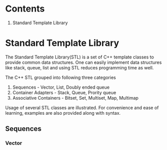 # Contents
1. Standard Template Library

# Standard Template Library
The Standard Template Library(STL) is a set of C++ template classes to provide common data structures. One can easily implement data structures like stack, queue, list and using STL reduces programming time as well. 

The C++ STL grouped into following three categories
1) Sequences              - Vector, List, Doubly ended queue<br/>
2) Container Adapters     - Stack, Queue, Prority queue<br/>
3) Associative Containers - Bitset, Set, Multiset, Map, Multimap 

Usage of several STL classes are illustrated. For convenience and ease of learning, examples are also provided along with syntax.

## Sequences
### Vector
